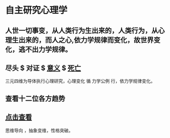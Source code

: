 # 自主研究心理学
## 人世一切事变，从人类行为生出来的，人类行为，从心理生出来的，而人之心,依力学规律而变化，故世界变化，逃不出力学规律。
 
## 尽头 $ 对证 $  [意义](https://github.com/txsrht886/psychology/releases) $ [死亡](https://github.com/txsrht886/death) 

三元四维为导体执行心理研究，心理变化 循 力学公例 行，依力学规律变化。

## 查看十二位各方趋势
## [点击查看](https://github.com/txsrht886/magic)  



 思维导向 ，抽象变维，性格突破。

